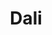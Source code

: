 ---
title: "Dali"
url: /lipa/dali-governor-feliciano-leviste-provincial-highway/
shop: convenience
---